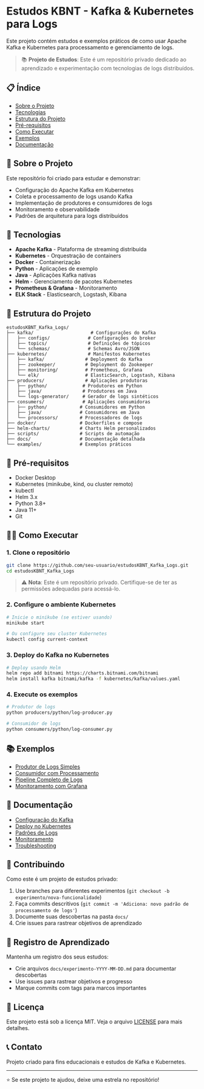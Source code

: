 # Estudos KBNT - Kafka & Kubernetes para Logs

Este projeto contém estudos e exemplos práticos de como usar Apache Kafka e Kubernetes para processamento e gerenciamento de logs.

> 📚 **Projeto de Estudos**: Este é um repositório privado dedicado ao aprendizado e experimentação com tecnologias de logs distribuídos.

## 📋 Índice

- [Sobre o Projeto](#sobre-o-projeto)
- [Tecnologias](#tecnologias)
- [Estrutura do Projeto](#estrutura-do-projeto)
- [Pré-requisitos](#pré-requisitos)
- [Como Executar](#como-executar)
- [Exemplos](#exemplos)
- [Documentação](#documentação)

## 🎯 Sobre o Projeto

Este repositório foi criado para estudar e demonstrar:
- Configuração do Apache Kafka em Kubernetes
- Coleta e processamento de logs usando Kafka
- Implementação de produtores e consumidores de logs
- Monitoramento e observabilidade
- Padrões de arquitetura para logs distribuídos

## 🚀 Tecnologias

- **Apache Kafka** - Plataforma de streaming distribuída
- **Kubernetes** - Orquestração de containers
- **Docker** - Containerização
- **Python** - Aplicações de exemplo
- **Java** - Aplicações Kafka nativas
- **Helm** - Gerenciamento de pacotes Kubernetes
- **Prometheus & Grafana** - Monitoramento
- **ELK Stack** - Elasticsearch, Logstash, Kibana

## 📁 Estrutura do Projeto

```
estudosKBNT_Kafka_Logs/
├── kafka/                     # Configurações do Kafka
│   ├── configs/              # Configurações do broker
│   ├── topics/               # Definições de tópicos
│   └── schemas/              # Schemas Avro/JSON
├── kubernetes/               # Manifestos Kubernetes
│   ├── kafka/               # Deployment do Kafka
│   ├── zookeeper/           # Deployment do Zookeeper
│   ├── monitoring/          # Prometheus, Grafana
│   └── elk/                 # ElasticSearch, Logstash, Kibana
├── producers/               # Aplicações produtoras
│   ├── python/             # Produtores em Python
│   ├── java/               # Produtores em Java
│   └── logs-generator/     # Gerador de logs sintéticos
├── consumers/              # Aplicações consumidoras
│   ├── python/            # Consumidores em Python
│   ├── java/              # Consumidores em Java
│   └── processors/        # Processadores de logs
├── docker/                # Dockerfiles e compose
├── helm-charts/           # Charts Helm personalizados
├── scripts/               # Scripts de automação
├── docs/                  # Documentação detalhada
└── examples/              # Exemplos práticos
```

## 🔧 Pré-requisitos

- Docker Desktop
- Kubernetes (minikube, kind, ou cluster remoto)
- kubectl
- Helm 3.x
- Python 3.8+
- Java 11+
- Git

## 🏃‍♂️ Como Executar

### 1. Clone o repositório
```bash
git clone https://github.com/seu-usuario/estudosKBNT_Kafka_Logs.git
cd estudosKBNT_Kafka_Logs
```

> ⚠️ **Nota**: Este é um repositório privado. Certifique-se de ter as permissões adequadas para acessá-lo.

### 2. Configure o ambiente Kubernetes
```bash
# Inicie o minikube (se estiver usando)
minikube start

# Ou configure seu cluster Kubernetes
kubectl config current-context
```

### 3. Deploy do Kafka no Kubernetes
```bash
# Deploy usando Helm
helm repo add bitnami https://charts.bitnami.com/bitnami
helm install kafka bitnami/kafka -f kubernetes/kafka/values.yaml
```

### 4. Execute os exemplos
```bash
# Produtor de logs
python producers/python/log-producer.py

# Consumidor de logs
python consumers/python/log-consumer.py
```

## 📚 Exemplos

- [Produtor de Logs Simples](examples/simple-log-producer/)
- [Consumidor com Processamento](examples/log-processor/)
- [Pipeline Completo de Logs](examples/complete-pipeline/)
- [Monitoramento com Grafana](examples/monitoring/)

## 📖 Documentação

- [Configuração do Kafka](docs/kafka-setup.md)
- [Deploy no Kubernetes](docs/kubernetes-deployment.md)
- [Padrões de Logs](docs/logging-patterns.md)
- [Monitoramento](docs/monitoring.md)
- [Troubleshooting](docs/troubleshooting.md)

## 🤝 Contribuindo

Como este é um projeto de estudos privado:

1. Use branches para diferentes experimentos (`git checkout -b experimento/nova-funcionalidade`)
2. Faça commits descritivos (`git commit -m 'Adiciona: novo padrão de processamento de logs'`)
3. Documente suas descobertas na pasta `docs/`
4. Crie issues para rastrear objetivos de aprendizado

## 📝 Registro de Aprendizado

Mantenha um registro dos seus estudos:
- Crie arquivos `docs/experimento-YYYY-MM-DD.md` para documentar descobertas
- Use issues para rastrear objetivos e progresso
- Marque commits com tags para marcos importantes

## 📄 Licença

Este projeto está sob a licença MIT. Veja o arquivo [LICENSE](LICENSE) para mais detalhes.

## 📞 Contato

Projeto criado para fins educacionais e estudos de Kafka e Kubernetes.

---

⭐ Se este projeto te ajudou, deixe uma estrela no repositório!
